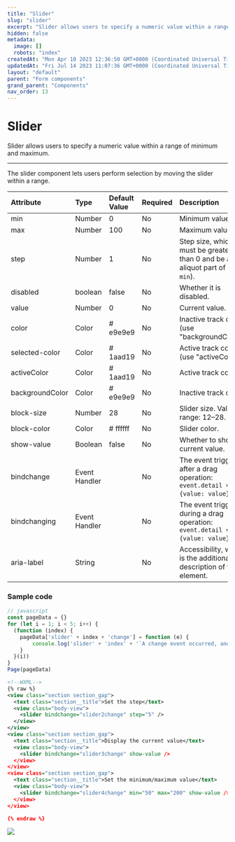 ```yaml
---
title: "Slider"
slug: "slider"
excerpt: "Slider allows users to specify a numeric value within a range of minimum and maximum."
hidden: false
metadata: 
  image: []
  robots: "index"
createdAt: "Mon Apr 10 2023 12:36:50 GMT+0000 (Coordinated Universal Time)"
updatedAt: "Fri Jul 14 2023 11:07:36 GMT+0000 (Coordinated Universal Time)"
layout: "default"
parent: "Form components"
grand_parent: "Components"
nav_order: 13
---
```

# Slider 
Slider allows users to specify a numeric value within a range of minimum and maximum.

***

The slider component lets users perform selection by moving the slider within a range.

| Attribute       | Type          | Default Value | Required | Description                                                                        |
| :-------------- | :------------ | :------------ | :------- | :--------------------------------------------------------------------------------- |
| min             | Number        | 0             | No       | Minimum value.                                                                     |
| max             | Number        | 100           | No       | Maximum value.                                                                     |
| step            | Number        | 1             | No       | Step size, which must be greater than 0 and be an aliquot part of (`max` - `min`). |
| disabled        | boolean       | false         | No       | Whether it is disabled.                                                            |
| value           | Number        | 0             | No       | Current value.                                                                     |
| color           | Color         | # e9e9e9      | No       | Inactive track color (use "backgroundColor").                                      |
| selected-color  | Color         | # 1aad19      | No       | Active track color (use "activeColor").                                            |
| activeColor     | Color         | # 1aad19      | No       | Active track color.                                                                |
| backgroundColor | Color         | # e9e9e9      | No       | Inactive track color.                                                              |
| block-size      | Number        | 28            | No       | Slider size. Value range: 12–28.                                                   |
| block-color     | Color         | # ffffff      | No       | Slider color.                                                                      |
| show-value      | Boolean       | false         | No       | Whether to show the current value.                                                 |
| bindchange      | Event Handler |               | No       | The event triggered after a drag operation: `event.detail = {value: value}`.       |
| bindchanging    | Event Handler |               | No       | The event triggered during a drag operation: `event.detail = {value: value}`.      |
| aria-label      | String        |               | No       | Accessibility, which is the additional description of the element.                 |

### Sample code

```javascript
// javascript
const pageData = {}
for (let i = 1; i < 5; i++) {
  (function (index) {
    pageData['slider' + index + 'change'] = function (e) {
    	console.log('slider' + 'index' + '`A change event occurred, and the carried value is ', e.detail.value)
    }
  }(i))
}
Page(pageData)
```
```xml
<!--WXML-->
{% raw %}
<view class="section section_gap">
  <text class="section__title">Set the step</text>
  <view class="body-view">
  	<slider bindchange="slider2change" step="5" />
  </view>
</view>
<view class="section section_gap">
  <text class="section__title">Display the current value</text>
  <view class="body-view">
  	<slider bindchange="slider3change" show-value />
  </view>
</view>
<view class="section section_gap">
  <text class="section__title">Set the minimum/maximum value</text>
  <view class="body-view">
  	<slider bindchange="slider4change" min="50" max="200" show-value />
  </view>
</view>

{% endraw %}
```

![](../../assets/9eb48f4-Screenshot_2023-06-15_at_5.18.20_PM.png)
